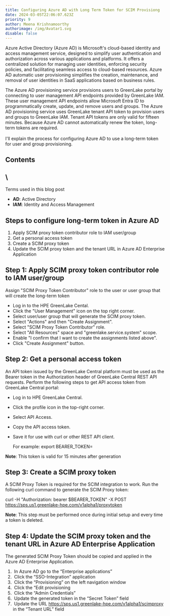 ```yaml
---
title: Configuring Azure AD with Long Term Token for SCIM Provisiong
date: 2024-03-05T22:06:07.623Z
priority: 9
author: Meena Krishnamoorthy
authorimage: /img/Avatar1.svg
disable: false
---
```

Azure Active Directory (Azure AD) is Microsoft's cloud-based identity and access management service, designed to simplify user authentication and authorization across various applications and platforms. It offers a centralized solution for managing user identities, enforcing security policies, and facilitating seamless access to cloud-based resources. Azure AD automatic user provisioning simplifies the creation, maintenance, and removal of user identities in SaaS applications based on business rules.

The Azure AD provisioning service provisions users to GreenLake portal by connecting to user management API endpoints provided by GreenLake IAM. These user management API endpoints allow Microsoft Entra ID to programmatically create, update, and remove users and groups. The Azure AD provisioning service uses GreenLake tenant API token to provision users and groups to GreenLake IAM. Tenant API tokens are only valid for fifteen minutes. Because Azure AD cannot automatically renew the token, long-term tokens are required.\
\
I'll explain the process for configuring Azure AD to use a long-term token for user and group provisioning.

## C﻿ontents

## \
T﻿erms used in this blog post

* **A﻿D**: Active Directory
* **I﻿AM**: Identity and Access Management

## S﻿teps to configure long-term token in Azure AD

1. A﻿pply SCIM proxy token contributor role to IAM user/group
2. G﻿et a personal access token
3. C﻿reate a SCIM proxy token
4. U﻿pdate the SCIM proxy token and the tenant URL in Azure AD Enterprise Application

## S﻿tep 1: Apply SCIM proxy token contributor role to IAM user/group

A﻿ssign "SCIM Proxy Token Contributor" role to the user or user group that will create the long-term token

* L﻿og in to the HPE GreenLake Cental.
* C﻿lick the "User Management" icon on the top right corner.
* S﻿elect user/user group that will generate the SCIM proxy token.
* S﻿elect "Actions" and then "Create Assignment".
* S﻿elect "SCIM Proxy Token Contributor" role.
* S﻿elect "All Resources"  space and "greenlake.service.system" scope.
* E﻿nable "I confirm that I want to create the assignments listed above".
* C﻿lick "Create Assignment" button.

## S﻿tep 2: G﻿et a personal access token

An API token issued by the GreenLake Central platform must be used as the Bearer token in the Authorization header of GreenLake Central REST API requests. Perform the following steps to get API access token from GreenLake Central portal:

* Log in to HPE GreenLake Central.
* Click the profile icon in the top-right corner.
* Select API Access.
* Copy the API access token.
* Save it for use with curl or other REST API client.

  For example: export BEARER_TOKEN=<paste token value>

**N﻿ote**: This token is valid for 15 minutes after generation

## S﻿tep 3: Create a SCIM proxy token

A SCIM Proxy Token is required for the SCIM integration to work. Run the following curl command to generate the SCIM Proxy token:

curl -H "Authorization: bearer $BEARER_TOKEN" -X POST https://sps.us1.greenlake-hpe.com/v1alpha1/proxytoken

**N﻿ote**: This step must be performed once during initial setup and every time a token is deleted.



## S﻿tep 4: Update the SCIM proxy token and the tenant URL in Azure AD Enterprise Application

The generated SCIM Proxy Token should be copied and applied in the Azure AD Enterprise Application.

1.   In Azure AD go to the “Enterprise applications”
2.   Click the “SSO-Integration” application
3.   Click the “Provisioning” on the left navigation window
4.   Click the “Edit provisioning
5.   Click the “Admin Credentials”
6.   Update the generated token in the “Secret Token” field
7.   Update the URL https://sps.us1.greenlake-hpe.com/v1alpha1/scimproxy in the “Tenant URL” field
